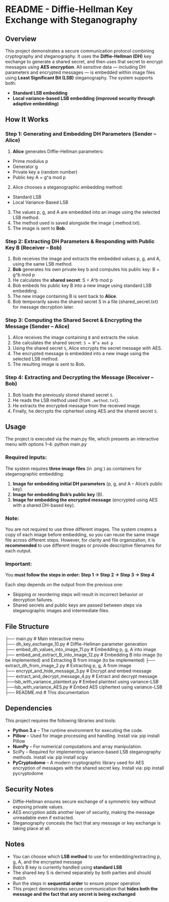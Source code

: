 # README - Diffie-Hellman Key Exchange with Steganography

## Overview
This project demonstrates a secure communication protocol combining cryptography and
steganography. It uses the **Diffie-Hellman (DH)** key exchange to generate a shared secret,
and then uses that secret to encrypt messages using **AES encryption**.
All sensitive data — including DH parameters and encrypted messages — is embedded
within image files using **Least Significant Bit (LSB)** steganography.
The system supports both:
- **Standard LSB embedding**
- **Local variance-based LSB embedding (improved security through adaptive
embedding)**
## How It Works
### Step 1: Generating and Embedding DH Parameters (Sender – Alice)
1. **Alice** generates Diffie-Hellman parameters:
- Prime modulus p
- Generator g
- Private key a (random number)
- Public key A = g^a mod p
2. Alice chooses a steganographic embedding method:
- Standard LSB
- Local Variance-Based LSB
3. The values p, g, and A are embedded into an image using the selected LSB method.
4. The method used is saved alongside the image (.method.txt).
5. The image is sent to **Bob**.
### Step 2: Extracting DH Parameters & Responding with Public Key B (Receiver – Bob)
1. Bob receives the image and extracts the embedded values p, g, and A, using the
same LSB method.
2. **Bob** generates his own private key b and computes his public key: B = g^b mod p
3. He calculates the **shared secret**: S = A^b mod p
4. Bob embeds his public key B into a new image using standard LSB embedding.
5. The new image containing B is sent back to **Alice**.
6. Bob temporarily saves the shared secret S in a file (shared_secret.txt) for message
decryption later.
### Step 3: Computing the Shared Secret & Encrypting the Message (Sender – Alice)
1. Alice receives the image containing `B` and extracts the value.
2. She calculates the shared secret: `S = B^a mod p`
3. Using the shared secret `S`, Alice encrypts the secret message with AES.
4. The encrypted message is embedded into a new image using the selected LSB
method.
5. The resulting image is sent to Bob.
### Step 4: Extracting and Decrypting the Message (Receiver – Bob)
1. Bob loads the previously stored shared secret `S`.
2. He reads the LSB method used (from `.method.txt`).
3. He extracts the encrypted message from the received image.
4. Finally, he decrypts the ciphertext using AES and the shared secret `S`.
## Usage
The project is executed via the main.py file, which presents an interactive menu with
options 1–4:
python main.py
### Required Inputs:
The system requires **three image files** (in .png ) as containers for
steganographic embedding:
1. **Image for embedding initial DH parameters** (p, g, and A – Alice’s public key).
2. **Image for embedding Bob’s public key** (B).
3. **Image for embedding the encrypted message** (encrypted using AES with a shared
DH-based key).
### Note:
You are not required to use three different images.
The system creates a copy of each image before embedding, so you can reuse the
same image file across different steps.
However, for clarity and file organization, it is **recommended** to use different images
or provide descriptive filenames for each output.
### Important:
You **must follow the steps in order:
Step 1 → Step 2 → Step 3 → Step 4**

Each step depends on the output from the previous one:
- Skipping or reordering steps will result in incorrect behavior or decryption failures.
- Shared secrets and public keys are passed between steps via steganographic
images and intermediate files.
## File Structure
├── main.py # Main interactive menu<br>
├── dh_key_exchange_10.py # Diffie-Hellman parameter generation<br>
├── embed_dh_values_into_image_11.py # Embedding p, g, A into image<br>
├── embed_and_extract_B_into_image_12.py # Embedding B into image (to be
implemented) and Extracting B from image (to be implemented)
├── extract_dh_from_image_2.py # Extracting p, g, A from image<br>
├── encrypt_and_hide_message_3.py # Encrypt and embed message<br>
├── extract_and_decrypt_message_4.py # Extract and decrypt message<br>
├──lsb_with_variance_plaintext.py # Embed plaintext using variance-LSB<br>
├──lsb_with_variance_AES.py # Embed AES ciphertext using variance-LSB<br>
├── README.md # This documentation<br>
## Dependencies
This project requires the following libraries and tools:
- **Python 3.x** – The runtime environment for executing the code.
- **Pillow** – Used for image processing and handling.
Install via: pip install Pillow
- **NumPy** – For numerical computations and array manipulation.
- SciPy – Required for implementing variance-based LSB steganography methods.
Install via: pip install scipy
- **PyCryptodome** – A modern cryptographic library used for AES encryption of
messages with the shared secret key.
Install via: pip install pycryptodome
## Security Notes
- Diffie-Hellman ensures secure exchange of a symmetric key without exposing
private values.
- AES encryption adds another layer of security, making the message unreadable even
if extracted.
- Steganography conceals the fact that any message or key exchange is taking place
at all.
## Notes
- You can choose which **LSB method** to use for embedding/extracting p, g, A, and the
encrypted message
- Bob’s B key is currently handled using **standard LSB**
- The shared key S is derived separately by both parties and should match
- Run the steps in **sequential order** to ensure proper operation
- This project demonstrates secure communication that **hides both the message and
the fact that any secret is being exchanged**
